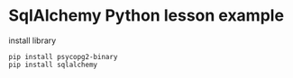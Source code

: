 # SqlAlchemy Python lesson example 
 
install library 
  
```
pip install psycopg2-binary 
pip install sqlalchemy 
``` 
 
  
 

